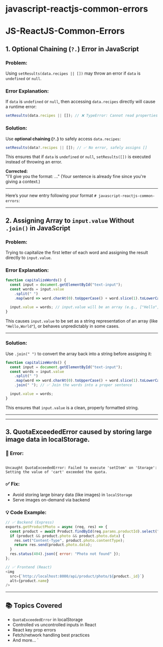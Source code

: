 # javascript-reactjs-common-errors

# JS-ReactJS-Common-Errors

## 1. Optional Chaining (`?.`) Error in JavaScript

### **Problem:**
Using `setResults(data.recipes || [])` may throw an error if `data` is `undefined` or `null`.

### **Error Explanation:**
If `data` is `undefined` or `null`, then accessing `data.recipes` directly will cause a runtime error:
```js
setResults(data.recipes || []); // ❌ TypeError: Cannot read properties of undefined (reading 'recipes')
```

### **Solution:**
Use **optional chaining (`?.`)** to safely access `data.recipes`:
```js
setResults(data?.recipes || []); // ✅ No error, safely assigns []
```
This ensures that if `data` is `undefined` or `null`, `setResults([])` is executed instead of throwing an error.

**Corrected:**  
"I'll give you the format: ..." (Your sentence is already fine since you're giving a context.)

---

Here’s your new entry following your format `# javascript-reactjs-common-errors`:

---


## 2. Assigning Array to `input.value` Without `.join()` in JavaScript

### **Problem:**
Trying to capitalize the first letter of each word and assigning the result directly to `input.value`.

### **Error Explanation:**
```js
function capitalizeWords() {
  const input = document.getElementById("text-input");
  const words = input.value
    .split(" ")
    .map(word => word.charAt(0).toUpperCase() + word.slice(1).toLowerCase());

  input.value = words; // input.value will be an array (e.g., ["Hello", "World"])
}
```
This causes `input.value` to be set as a string representation of an array (like `"Hello,World"`), or behaves unpredictably in some cases.

---

### **Solution:**
Use `.join(" ")` to convert the array back into a string before assigning it:
```js
function capitalizeWords() {
  const input = document.getElementById("text-input");
  const words = input.value
    .split(" ")
    .map(word => word.charAt(0).toUpperCase() + word.slice(1).toLowerCase())
    .join(" "); // ✅ Join the words into a proper sentence

  input.value = words;
}
```
This ensures that `input.value` is a clean, properly formatted string.

---



---

## 3. QuotaExceededError caused by storing large image data in localStorage.

### 🧨 Error:
```

Uncaught QuotaExceededError: Failed to execute 'setItem' on 'Storage': Setting the value of 'cart' exceeded the quota.

````

### ✅ Fix:
- Avoid storing large binary data (like images) in `localStorage`
- Serve images on-demand via backend

### 💡 Code Example:
```js
// ✅ Backend (Express)
exports.getProductPhoto = async (req, res) => {
  const product = await Product.findById(req.params.productId).select("photo");
  if (product && product.photo && product.photo.data) {
    res.set("Content-Type", product.photo.contentType);
    return res.send(product.photo.data);
  }
  res.status(404).json({ error: "Photo not found" });
};

// ✅ Frontend (React)
<img
  src={`http://localhost:8000/api/product/photo/${product._id}`}
  alt={product.name}
/>
````

---

## 📚 Topics Covered

* `QuotaExceededError` in localStorage
* Controlled vs uncontrolled inputs in React
* React key prop errors
* Fetch/network handling best practices
* And more...
`
